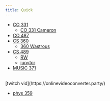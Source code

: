 ```yaml
---
title: Quick
---
```





- [CO 331](https://notes.sibeliusp.com/pdf/1211/co331.pdf)
    - [CO 331 Cameron](https://hextical.github.io/university-notes/year-2/semester-2/CO%20331/co331.pdf)
- [CO 487](https://notes.sibeliusp.com/pdf/1211/co487.pdf)
- [CS 360](https://notes.sibeliusp.com/mdf/1211/cs360/)
    - [360 Wastrous](https://student.cs.uwaterloo.ca/~cs360/cs360notes.pdf)
- [CS 489](https://notes.sibeliusp.com/pdf/1211/cs479.pdf)
    - [RW](https://www.richardwu.ca/notes/cs489-notes.pdf)
    - [jupytor](https://uwaterloo.syzygy.ca/)
- [MUSIC 371](https://notes.sibeliusp.com/mdf/1211/music371/)

<br>
[twitch vid](https://onlinevideoconverter.party/)
<br>

- [phys 359](https://github.com/jensen-lawrence/UWLectureNotes/tree/master/PHYS-359)
